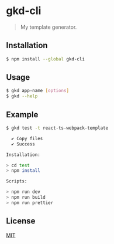 # gkd-cli

> My template generator.

## Installation

```bash
$ npm install --global gkd-cli
```

## Usage

```bash
$ gkd app-name [options]
$ gkd --help
```

## Example

```bash
$ gkd test -t react-ts-webpack-template

  ✔ Copy files
  ✔ Success

Installation:

> cd test
> npm install

Scripts:

> npm run dev
> npm run build
> npm run prettier
```

## License

[MIT](LICENSE)
